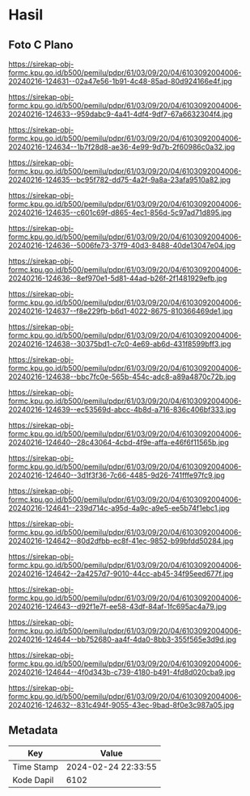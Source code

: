 # Hasil

## Foto C Plano

https://sirekap-obj-formc.kpu.go.id/b500/pemilu/pdpr/61/03/09/20/04/6103092004006-20240216-124631--02a47e56-1b91-4c48-85ad-80d924166e4f.jpg

https://sirekap-obj-formc.kpu.go.id/b500/pemilu/pdpr/61/03/09/20/04/6103092004006-20240216-124633--959dabc9-4a41-4df4-9df7-67a6632304f4.jpg

https://sirekap-obj-formc.kpu.go.id/b500/pemilu/pdpr/61/03/09/20/04/6103092004006-20240216-124634--1b7f28d8-ae36-4e99-9d7b-2f60986c0a32.jpg

https://sirekap-obj-formc.kpu.go.id/b500/pemilu/pdpr/61/03/09/20/04/6103092004006-20240216-124635--bc95f782-dd75-4a2f-9a8a-23afa9510a82.jpg

https://sirekap-obj-formc.kpu.go.id/b500/pemilu/pdpr/61/03/09/20/04/6103092004006-20240216-124635--c601c69f-d865-4ec1-856d-5c97ad71d895.jpg

https://sirekap-obj-formc.kpu.go.id/b500/pemilu/pdpr/61/03/09/20/04/6103092004006-20240216-124636--5006fe73-37f9-40d3-8488-40de13047e04.jpg

https://sirekap-obj-formc.kpu.go.id/b500/pemilu/pdpr/61/03/09/20/04/6103092004006-20240216-124636--8ef970e1-5d81-44ad-b26f-2f1481929efb.jpg

https://sirekap-obj-formc.kpu.go.id/b500/pemilu/pdpr/61/03/09/20/04/6103092004006-20240216-124637--f8e229fb-b6d1-4022-8675-810366469de1.jpg

https://sirekap-obj-formc.kpu.go.id/b500/pemilu/pdpr/61/03/09/20/04/6103092004006-20240216-124638--30375bd1-c7c0-4e69-ab6d-431f8599bff3.jpg

https://sirekap-obj-formc.kpu.go.id/b500/pemilu/pdpr/61/03/09/20/04/6103092004006-20240216-124638--bbc7fc0e-565b-454c-adc8-a89a4870c72b.jpg

https://sirekap-obj-formc.kpu.go.id/b500/pemilu/pdpr/61/03/09/20/04/6103092004006-20240216-124639--ec53569d-abcc-4b8d-a716-836c406bf333.jpg

https://sirekap-obj-formc.kpu.go.id/b500/pemilu/pdpr/61/03/09/20/04/6103092004006-20240216-124640--28c43064-4cbd-4f9e-affa-e46f6f11565b.jpg

https://sirekap-obj-formc.kpu.go.id/b500/pemilu/pdpr/61/03/09/20/04/6103092004006-20240216-124640--3d1f3f36-7c66-4485-9d26-741fffe97fc9.jpg

https://sirekap-obj-formc.kpu.go.id/b500/pemilu/pdpr/61/03/09/20/04/6103092004006-20240216-124641--239d714c-a95d-4a9c-a9e5-ee5b74f1ebc1.jpg

https://sirekap-obj-formc.kpu.go.id/b500/pemilu/pdpr/61/03/09/20/04/6103092004006-20240216-124642--80d2dfbb-ec8f-41ec-9852-b99bfdd50284.jpg

https://sirekap-obj-formc.kpu.go.id/b500/pemilu/pdpr/61/03/09/20/04/6103092004006-20240216-124642--2a4257d7-9010-44cc-ab45-34f95eed677f.jpg

https://sirekap-obj-formc.kpu.go.id/b500/pemilu/pdpr/61/03/09/20/04/6103092004006-20240216-124643--d92f1e7f-ee58-43df-84af-1fc695ac4a79.jpg

https://sirekap-obj-formc.kpu.go.id/b500/pemilu/pdpr/61/03/09/20/04/6103092004006-20240216-124644--bb752680-aa4f-4da0-8bb3-355f565e3d9d.jpg

https://sirekap-obj-formc.kpu.go.id/b500/pemilu/pdpr/61/03/09/20/04/6103092004006-20240216-124644--4f0d343b-c739-4180-b491-4fd8d020cba9.jpg

https://sirekap-obj-formc.kpu.go.id/b500/pemilu/pdpr/61/03/09/20/04/6103092004006-20240216-124632--831c494f-9055-43ec-9bad-8f0e3c987a05.jpg


## Metadata

| Key        | Value               |
| ---------- | ------------------- |
| Time Stamp | 2024-02-24 22:33:55 |
| Kode Dapil | 6102                |



